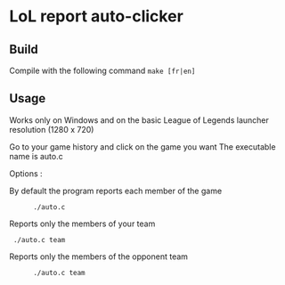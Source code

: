 # LoL report auto-clicker

## Build
Compile with the following command
```make [fr|en] ```

## Usage
Works only on Windows and on the basic League of Legends launcher resolution (1280 x 720)

Go to your game history and click on the game you want
The executable name is auto.c

Options :

By default the program reports each member of the game

          ./auto.c
     
Reports only the members of your team

     ./auto.c team
    
Reports only the members of the opponent team

          ./auto.c team
    
      


